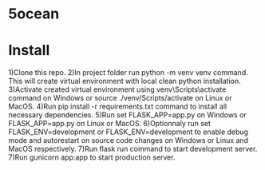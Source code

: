 # 5ocean
# Install
1)Clone this repo.
2)In project folder run python -m venv venv command. This will create virtual environment with local clean python installation.
3)Activate created virtual environment using venv\Scripts\activate command on Windows or source ./venv/Scripts/activate on Linux or MacOS.
4)Run pip install -r requirements.txt command to install all necessary dependencies.
5)Run set FLASK_APP=app.py on Windows or FLASK_APP=app.py on Linux or MacOS.
6)Optionnaly run set FLASK_ENV=development or FLASK_ENV=development to enable debug mode and autorestart on source code changes on Windows or Linux and MacOS respectively.
7)Run flask run command to start development server.
7)Run gunicorn app:app to start production server.
